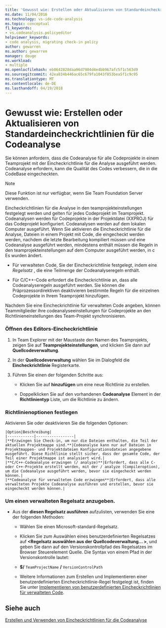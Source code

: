 ```yaml
---
title: 'Gewusst wie: Erstellen oder Aktualisieren von Standardeincheckrichtlinien für die Codeanalyse'
ms.date: 11/04/2016
ms.technology: vs-ide-code-analysis
ms.topic: conceptual
f1_keywords:
- vs.codeanalysis.policyeditor
helpviewer_keywords:
- code analysis, migrating check-in policy
author: gewarren
ms.author: gewarren
manager: douge
ms.workload:
- multiple
ms.openlocfilehash: eb0642828daa96d7904d4e4bb967afc5f1c563d9
ms.sourcegitcommit: 42ea834b446ac65c679fa1043f853bea5f1c9c95
ms.translationtype: MT
ms.contentlocale: de-DE
ms.lasthandoff: 04/19/2018
---
```

# <a name="how-to-create-or-update-standard-code-analysis-check-in-policies"></a>Gewusst wie: Erstellen oder Aktualisieren von Standardeincheckrichtlinien für die Codeanalyse

Sie können anfordern, dass die Codeanalyse für alle Codeprojekte in einem Teamprojekt mit der Eincheckrichtlinie für die Analyse ausgeführt werden. Codeanalyse erfordern, kann die Qualität des Codes verbessern, die in die CodeBase eingecheckten.

> [!NOTE]
> Diese Funktion ist nur verfügbar, wenn Sie Team Foundation Server verwenden.

Eincheckrichtlinien für die Analyse in den teamprojekteinstellungen festgelegt werden und gelten für jedes Codeprojekt im Teamprojekt. Codeanalysen werden für Codeprojekte in der Projektdatei (XXPROJ) für das Codeprojekt konfiguriert. Codeanalysen werden auf dem lokalen Computer ausgeführt. Wenn Sie aktivieren die Eincheckrichtlinie für die Analyse, Dateien in einem Projekt mit Code, die eingecheckt werden werden, nachdem die letzte Bearbeitung kompiliert müssen und eine Codeanalyse ausgeführt werden, mindestens enthält müssen die Regeln in den teamprojekteinstellungen auf dem Computer ausgeführt werden, in c Es wurden ändert.

- Für verwalteten Code, Sie der Eincheckrichtlinie festgelegt, indem eine *Regelsatz* , die eine Teilmenge der Codeanalyseregeln enthält.

- Für C/C++-Code erfordert die Eincheckrichtlinie an, dass alle Codeanalyseregeln ausgeführt werden. Sie können die Präprozessordirektiven deaktivieren bestimmte Regeln für die einzelnen Codeprojekte in Ihrem Teamprojekt hinzufügen.

Nachdem Sie eine Eincheckrichtlinie für verwalteten Code angeben, können Teammitglieder ihre codeanalyseeinstellungen für Codeprojekte an den Richtlinieneinstellungen des Team-Projekt synchronisieren.

### <a name="to-open-the-check-in-policy-editor"></a>Öffnen des Editors-Eincheckrichtlinie

1. In Team Explorer mit der Maustaste den Namen des Teamprojekts, zeigen Sie auf **Teamprojekteinstellungen**, und klicken Sie dann auf **Quellcodeverwaltung**.

1. In der **Quellcodeverwaltung** wählen Sie im Dialogfeld die **Eincheckrichtlinie** Registerkarte.

1. Führen Sie einen der folgenden Schritte aus:

    - Klicken Sie auf **hinzufügen** um eine neue Richtlinie zu erstellen.

    - Doppelklicken Sie auf den vorhandenen **Codeanalyse** Element in der **Richtlinientyp** Liste, um die Richtlinie zu ändern.

### <a name="to-set-policy-options"></a>Richtlinienoptionen festlegen

Aktivieren Sie oder deaktivieren Sie die folgenden Optionen:

    |Option|Beschreibung|
    |------------|-----------------|
    |**Erzwingen Sie Check-in, um nur die Dateien enthalten, die Teil der aktuellen Projektmappe sind.**|Codeanalyse kann nur auf Dateien in Projektmappen- und Projektdateien Konfigurationsdateien angegebene ausgeführt. Diese Richtlinie stellt sicher, dass der gesamte Code, der Teil einer Projektmappe ist analysiert wird.|
    |**C/C++-Codeanalyse erzwingen (/ analyze)**|Erfordert, dass alle C- oder C++-Projekte erstellt werden, mit der / analyze (Compileroption), um die Codeanalyse ausgeführt werden, bevor sie eingecheckt werden können.|
    |**Codeanalyse für verwalteten Code erzwingen**|Erfordert, dass alle verwalteten Projekte Codeanalyse ausführen und erstellen, bevor sie eingecheckt werden können.|

### <a name="to-specify-a-managed-rule-set"></a>Um einen verwalteten Regelsatz anzugeben.

- Aus der **diesen Regelsatz ausführen** aufzulisten, verwenden Sie eine der folgenden Methoden:

    - Wählen Sie einen Microsoft-standard-Regelsatz.

    - Klicken Sie zum Auswählen eines benutzerdefinierten Regelsatzes auf  **\<Regelsatz auswählen aus der Quellcodeverwaltung... >**, und geben Sie dann auf den Versionskontrollpfad des Regelsatzes im Browser Steuerelement Quelle. Die Syntax von einem Pfad in der Versionskontrolle lautet:

    - **$/** `TeamProjectName` **/** `VersionControlPath`

    - Weitere Informationen zum Erstellen und Implementieren einer benutzerdefinierten Eincheckrichtlinie-Regel festgelegt ist, finden Sie unter [Implementieren von benutzerdefinierten Eincheckrichtlinien für verwalteten Code](../code-quality/implementing-custom-code-analysis-check-in-policies-for-managed-code.md).

## <a name="see-also"></a>Siehe auch

[Erstellen und Verwenden von Eincheckrichtlinien für die Codeanalyse](../code-quality/creating-and-using-code-analysis-check-in-policies.md)
